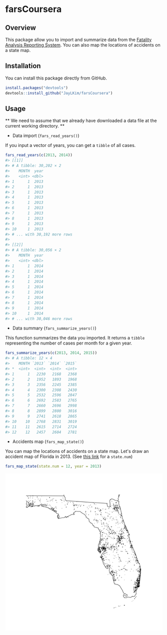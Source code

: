 
<!-- README.md is generated from README.Rmd. Please edit that file -->
farsCoursera
============

Overview
--------

This package allow you to import and summarize data from the [Fatality Analysis Reporting System](http://www.nhtsa.gov/Data/Fatality-Analysis-Reporting-System-(FARS)). You can also map the locations of accidents on a state map.

Installation
------------

You can install this package directly from GitHub.

``` r
install.packages("devtools")
devtools::install_github("JayLKim/farsCoursera")
```

Usage
-----

\*\* We need to assume that we already have downloaded a data file at the current working directory. \*\*

-   Data import (`fars_read_years()`)

If you input a vector of years, you can get a `tibble` of all cases.

``` r
fars_read_years(c(2013, 2014))
#> [[1]]
#> # A tibble: 30,202 × 2
#>    MONTH  year
#>    <int> <dbl>
#> 1      1  2013
#> 2      1  2013
#> 3      1  2013
#> 4      1  2013
#> 5      1  2013
#> 6      1  2013
#> 7      1  2013
#> 8      1  2013
#> 9      1  2013
#> 10     1  2013
#> # ... with 30,192 more rows
#> 
#> [[2]]
#> # A tibble: 30,056 × 2
#>    MONTH  year
#>    <int> <dbl>
#> 1      1  2014
#> 2      1  2014
#> 3      1  2014
#> 4      1  2014
#> 5      1  2014
#> 6      1  2014
#> 7      1  2014
#> 8      1  2014
#> 9      1  2014
#> 10     1  2014
#> # ... with 30,046 more rows
```

-   Data summary (`fars_summarize_years()`)

This function summarizes the data you imported. It returns a `tibble` representing the number of cases per month for a given year.

``` r
fars_summarize_years(c(2013, 2014, 2015))
#> # A tibble: 12 × 4
#>    MONTH `2013` `2014` `2015`
#> *  <int>  <int>  <int>  <int>
#> 1      1   2230   2168   2368
#> 2      2   1952   1893   1968
#> 3      3   2356   2245   2385
#> 4      4   2300   2308   2430
#> 5      5   2532   2596   2847
#> 6      6   2692   2583   2765
#> 7      7   2660   2696   2998
#> 8      8   2899   2800   3016
#> 9      9   2741   2618   2865
#> 10    10   2768   2831   3019
#> 11    11   2615   2714   2724
#> 12    12   2457   2604   2781
```

-   Accidents map (`fars_map_state()`)

You can map the locations of accidents on a state map. Let's draw an accident map of Florida in 2013. (See [this link](https://en.wikipedia.org/wiki/List_of_U.S._state_abbreviations) for a `state.num`)

``` r
fars_map_state(state.num = 12, year = 2013)
```

![](README-fars_map_state()-1.png)
